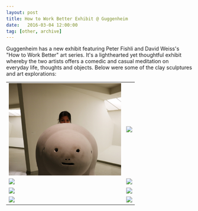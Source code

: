 ```yaml
---
layout: post
title: How to Work Better Exhibit @ Guggenheim
date:   2016-03-04 12:00:00
tag: [other, archive]
---
```


Guggenheim has a new exhibit featuring Peter Fishli and David Weiss's "How to Work Better" art series. It's a lighthearted yet thoughtful exhibit whereby the two artists offers a comedic and casual meditation on everyday life, thoughts and objects. Below were some of the clay sculptures and art explorations:

<table style="width:70%">
  <tr>
<td><img class="magnify container-pics" data-magnifyby="2" style="height:250px; cursor: url("magnify.cur");" src="/images/postimages/eidlandweiss.JPG" ></td>

<td><img class="magnify container-pics" data-magnifyby="2" style="height:250px; cursor: url("magnify.cur");" src="/images/postimages/viewing.JPG" ></td>
 </tr>
<tr>
<td>
<img class="magnify container-pics" data-magnifyby="2" style="height:250px; cursor: url("magnify.cur");" src="/images/postimages/last-dinosaur.JPG" ></td>
<td>
<img class="magnify container-pics" data-magnifyby="2" style="height:250px; cursor: url("magnify.cur");" src="/images/postimages/squirrels.JPG" ></td>
</tr>
<tr>
<td>
<img class="magnify container-pics" data-magnifyby="2" style="height:250px; cursor: url("magnify.cur");" src="/images/postimages/smoke-break.JPG" > </td>
<td>
<img class="magnify container-pics" data-magnifyby="1.5" style="height:250px; cursor: url("magnify.cur");" src="/images/postimages/rat-maze.JPG" ></td>
</tr>
<tr>
<td>
<img class="magnify container-pics" data-magnifyby="1.5" style="height:250px; cursor: url("magnify.cur");" src="/images/postimages/working.JPG" ></td>
<td>
<img class="magnify container-pics" data-magnifyby="1.5" style="height:250px; cursor: url("magnify.cur");" src="/images/postimages/sister.JPG" ></td>
</tr>
 </table>